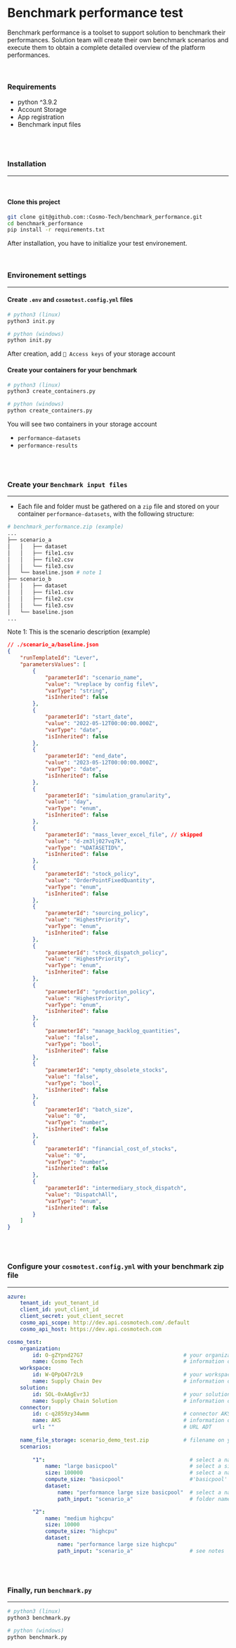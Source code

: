 # Benchmark performance test

Benchmark performance is a toolset to support solution to benchmark their performances.
Solution team will create their own benchmark scenarios and execute them to obtain a complete detailed overview of the platform performances.

</br>

### Requirements
- python ^3.9.2
- Account Storage
- App registration
- Benchmark input files

</br>
</br>

### Installation
---
</br>

#### Clone this project

```bash
git clone git@github.com::Cosmo-Tech/benchmark_performance.git
cd benchmark_performance
pip install -r requirements.txt
```

After installation, you have to initialize your test environement.

</br>

### Environement settings
---

#### Create ```.env``` and ```cosmotest.config.yml``` files
```bash
# python3 (linux)
python3 init.py

# python (windows)
python init.py
```
After creation, add ```🔑 Access keys``` of your storage account

#### Create your containers for your benchmark
```bash
# python3 (linux)
python3 create_containers.py

# python (windows)
python create_containers.py
```

You will see two containers in your storage account
- ```performance-datasets```
- ```performance-results```

</br>
</br>

### Create your ```Benchmark input files```
---

- Each file and folder must be gathered on a ```zip``` file and stored on your container ```performance-datasets```, with the following structure:

```bash
# benchmark_performance.zip (example)
...
├── scenario_a
│   │   ├── dataset
│   │   ├── file1.csv
│   │   ├── file2.csv
│   │   └── file3.csv
│   └── baseline.json # note 1
├── scenario_b
│   │   ├── dataset
│   │   ├── file1.csv
│   │   ├── file2.csv
│   │   └── file3.csv
│   └── baseline.json
...
```

Note 1: This is the scenario description (example)
```json
// ./scenario_a/baseline.json
{
    "runTemplateId": "Lever",
    "parametersValues": [
        {
            "parameterId": "scenario_name",
            "value": "%replace by config file%",
            "varType": "string",
            "isInherited": false
        },
        {
            "parameterId": "start_date",
            "value": "2022-05-12T00:00:00.000Z",
            "varType": "date",
            "isInherited": false
        },
        {
            "parameterId": "end_date",
            "value": "2023-05-12T00:00:00.000Z",
            "varType": "date",
            "isInherited": false
        },
        {
            "parameterId": "simulation_granularity",
            "value": "day",
            "varType": "enum",
            "isInherited": false
        },
        {
            "parameterId": "mass_lever_excel_file", // skipped
            "value": "d-zm3lj027vq7k",
            "varType": "%DATASETID%",
            "isInherited": false
        },
        {
            "parameterId": "stock_policy",
            "value": "OrderPointFixedQuantity",
            "varType": "enum",
            "isInherited": false
        },
        {
            "parameterId": "sourcing_policy",
            "value": "HighestPriority",
            "varType": "enum",
            "isInherited": false
        },
        {
            "parameterId": "stock_dispatch_policy",
            "value": "HighestPriority",
            "varType": "enum",
            "isInherited": false
        },
        {
            "parameterId": "production_policy",
            "value": "HighestPriority",
            "varType": "enum",
            "isInherited": false
        },
        {
            "parameterId": "manage_backlog_quantities",
            "value": "false",
            "varType": "bool",
            "isInherited": false
        },
        {
            "parameterId": "empty_obsolete_stocks",
            "value": "false",
            "varType": "bool",
            "isInherited": false
        },
        {
            "parameterId": "batch_size",
            "value": "0",
            "varType": "number",
            "isInherited": false
        },
        {
            "parameterId": "financial_cost_of_stocks",
            "value": "0",
            "varType": "number",
            "isInherited": false
        },
        {
            "parameterId": "intermediary_stock_dispatch",
            "value": "DispatchAll",
            "varType": "enum",
            "isInherited": false
        }
    ]
}
```

</br>
</br>

### Configure your ```cosmotest.config.yml``` with your benchmark zip file
---

```yml
azure:
    tenant_id: yout_tenant_id
    client_id: yout_client_id
    client_secret: yout_client_secret
    cosmo_api_scope: http://dev.api.cosmotech.com/.default
    cosmo_api_host: https://dev.api.cosmotech.com

cosmo_test:
    organization:
        id: O-gZYpnd27G7                                # your organization (required)
        name: Cosmo Tech                                # information only (required)
    workspace:
        id: W-QPpQ47r2L9                                # your workspace (required)
        name: Supply Chain Dev                          # information only (required)
    solution:
        id: SOL-0xAAgEvr3J                              # your solution (required)
        name: Supply Chain Solution                     # information only (required)
    connector:
        id: c-q2859zy34wmm                              # connector AKS or ADT (required)
        name: AKS                                       # information only (required)
        url: ""                                         # URL ADT
        
    name_file_storage: scenario_demo_test.zip           # filename on your 'permformance-datasets' container
    scenarios:
        
        "1":                                              # select a name (string required)
            name: "large basicpool"                       # select a size (number or string required)
            size: 100000                                  # select a name (string required)
            compute_size: "basicpool"                     #'basicpool' or 'highcpu'
            dataset:
                name: "performance large size basicpool"  # select a name
                path_input: "scenario_a"                  # folder name in scenario_demo_test.zip

        "2":                                            
            name: "medium highcpu"
            size: 10000
            compute_size: "highcpu"
            dataset:
                name: "performance large size highcpu"
                path_input: "scenario_a"                  # see notes
```

</br>
</br>

### Finally, run ```benchmark.py```
---

```bash
# python3 (linux)
python3 benchmark.py

# python (windows)
python benchmark.py
```